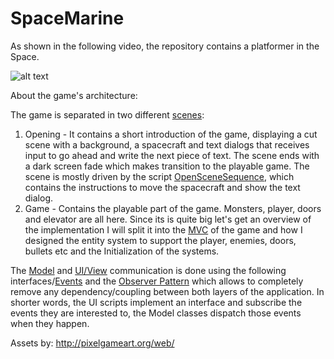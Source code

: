 # SpaceMarine

As shown in the following video, the repository contains a platformer in the Space.

![alt text](https://github.com/ycarowr/SpaceMarine/blob/master/Assets/Textures/spacemarine.gif)

About the game's architecture:

The game is separated in two different [scenes](https://github.com/ycarowr/SpaceMarine/tree/master/Assets/Scenes): 
  1. Opening - It contains a short introduction of the game, displaying a cut scene with a background, a spacecraft and text dialogs that receives input to go ahead and write the next piece of text. The scene ends with a dark screen fade which makes transition to the playable game. The scene is mostly driven by the script [OpenSceneSequence](https://github.com/ycarowr/SpaceMarine/blob/master/Assets/Scripts/Data/Sequences/Opening/OpeningSceneSequence.cs), which contains the instructions to move the spacecraft and show the text dialog.
  2. Game - Contains the playable part of the game. Monsters, player, doors and elevator are all here. Since its is quite big let's get an overview of the implementation I will split it into the [MVC](https://en.wikipedia.org/wiki/Model%E2%80%93view%E2%80%93controller) of the game and how I designed the entity system to support the player, enemies, doors, bullets etc and the Initialization of the systems.
  
The [Model]((https://github.com/ycarowr/SpaceMarine/tree/master/Assets/Scripts/Model)) and [UI/View]((https://github.com/ycarowr/SpaceMarine/tree/master/Assets/Scripts/Ui)) communication is done using the following interfaces/[Events](https://github.com/ycarowr/SpaceMarine/blob/master/Assets/Scripts/GameEvents/GameEvent.cs) and the [Observer Pattern](https://github.com/ycarowr/Tools/blob/3be2788408fd80bcd3c4a849bb0a7161230d944a/Patterns/Observer/Observer.cs) which allows to completely remove any dependency/coupling between both layers of the application. In shorter words, the UI scripts implement an interface and subscribe the events they are interested to, the Model classes dispatch those events when they happen. 
  
Assets by: http://pixelgameart.org/web/

